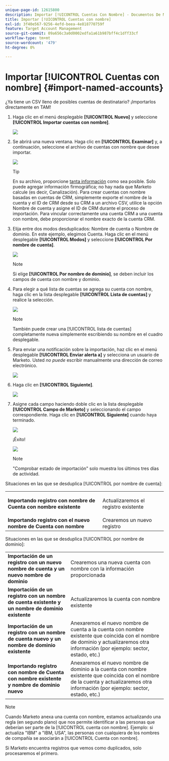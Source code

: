 ```yaml
---
unique-page-id: 12615800
description: Importar [!UICONTROL Cuentas Con Nombre] - Documentos De Marketo - Documentación Del Producto
title: Importar [!UICONTROL Cuentas con nombre]
exl-id: 3f40e567-9256-4efd-beea-4e818770759f
feature: Target Account Management
source-git-commit: 09a656c3a0d0002edfa1a61b987bff4c1dff33cf
workflow-type: tm+mt
source-wordcount: '479'
ht-degree: 0%

---
```


# Importar [!UICONTROL Cuentas con nombre] {#import-named-accounts}

¿Ya tiene un CSV lleno de posibles cuentas de destinatario? ¡Importarlos directamente en TAM!

1. Haga clic en el menú desplegable **[!UICONTROL Nuevo]** y seleccione **[!UICONTROL Importar cuentas con nombre]**.

   ![](assets/inaone.png)

1. Se abrirá una nueva ventana. Haga clic en **[!UICONTROL Examinar]** y, a continuación, seleccione el archivo de cuentas con nombre que desee importar.

   ![](assets/inatwo.png)

   >[!TIP]
   >
   >En su archivo, proporcione [tanta información](/help/marketo/product-docs/target-account-management/target/named-accounts/named-account-overview.md#named-account-attributes) como sea posible. Solo puede agregar información firmográfica; no hay nada que Marketo calcule (es decir, Canalización). Para crear cuentas con nombre basadas en cuentas de CRM, simplemente exporte el nombre de la cuenta y el ID de CRM desde su CRM a un archivo CSV, utilice la opción Nombre de cuenta y asigne el ID de CRM durante el proceso de importación. Para vincular correctamente una cuenta CRM a una cuenta con nombre, debe proporcionar el nombre exacto de la cuenta CRM.

1. Elija entre dos modos desduplicados: Nombre de cuenta o Nombre de dominio. En este ejemplo, elegimos Cuenta. Haga clic en el menú desplegable **[!UICONTROL Modos]** y seleccione **[!UICONTROL Por nombre de cuenta]**.

   ![](assets/inathree.png)

   >[!NOTE]
   >
   >Si elige **[!UICONTROL Por nombre de dominio]**, se deben incluir los campos de cuenta con nombre y dominio.

1. Para elegir a qué lista de cuentas se agrega su cuenta con nombre, haga clic en la lista desplegable **[!UICONTROL Lista de cuentas]** y realice la selección.

   ![](assets/inafour.png)

   >[!NOTE]
   >
   >También puede crear una [!UICONTROL lista de cuentas] completamente nueva simplemente escribiendo su nombre en el cuadro desplegable.

1. Para enviar una notificación sobre la importación, haz clic en el menú desplegable **[!UICONTROL Enviar alerta a]** y selecciona un usuario de Marketo. Usted _no puede_ escribir manualmente una dirección de correo electrónico.

   ![](assets/inafive-2.png)

1. Haga clic en **[!UICONTROL Siguiente]**.

   ![](assets/inasix-2.png)

1. Asigne cada campo haciendo doble clic en la lista desplegable **[!UICONTROL Campo de Marketo]** y seleccionando el campo correspondiente. Haga clic en **[!UICONTROL Siguiente]** cuando haya terminado.

   ![](assets/inaseven.png)

   ¡Éxito!

   ![](assets/inanine.png)

   >[!NOTE]
   >
   >&quot;Comprobar estado de importación&quot; solo muestra los últimos tres días de actividad.

Situaciones en las que se desduplica [!UICONTROL por nombre de cuenta]:

<table>
 <tbody>
  <tr>
   <td><strong>Importando registro con nombre de <span class="uicontrol">Cuenta con nombre</span> existente</strong></td>
   <td><p>Actualizaremos el registro existente</p></td>
  </tr>
  <tr>
   <td><strong>Importando registro con el nuevo nombre de <span class="uicontrol">Cuenta con nombre</span></strong></td>
   <td>Crearemos un nuevo registro</td>
  </tr>
 </tbody>
</table>

Situaciones en las que se desduplica [!UICONTROL por nombre de dominio]:

<table>
 <tbody>
  <tr>
   <td><strong>Importación de un registro con un nuevo nombre de cuenta y un nuevo nombre de dominio</strong></td>
   <td>Crearemos una nueva <span class="uicontrol">cuenta con nombre</span> con la información proporcionada</td>
  </tr>
  <tr>
   <td><strong>Importación de un registro con un nombre de cuenta existente y un nombre de dominio existente</strong></td>
   <td>Actualizaremos la <span class="uicontrol">cuenta con nombre</span> existente</td>
  </tr>
   <tr>
   <td><strong>Importación de un registro con un nombre de cuenta nuevo y un nombre de dominio existente</strong></td>
   <td>Anexaremos el nuevo nombre de cuenta a la <span class="uicontrol">cuenta con nombre</span> existente que coincida con el nombre de dominio y actualizaremos otra información (por ejemplo: sector, estado, etc.)</td>
  </tr>
  <tr>
   <td><strong>Importando registro con nombre de <span class="uicontrol">Cuenta con nombre</span> existente y nombre de dominio nuevo</strong></td>
   <td>Anexaremos el nuevo nombre de dominio a la <span class="uicontrol">cuenta con nombre</span> existente que coincida con el nombre de la cuenta y actualizaremos otra información (por ejemplo: sector, estado, etc.)</td>
  </tr>
 </tbody>
</table>

>[!NOTE]
>
>Cuando Marketo anexa una cuenta con nombre, estamos actualizando una regla (en segundo plano) que nos permite identificar a las personas que deberían ser parte de la [!UICONTROL cuenta con nombre]. Ejemplo: si actualiza &quot;IBM&quot; a &quot;IBM, USA&quot;, las personas con cualquiera de los nombres de compañía se asociarán a [!UICONTROL Cuenta con nombre].

Si Marketo encuentra registros que vemos como duplicados, solo procesaremos el primero.
